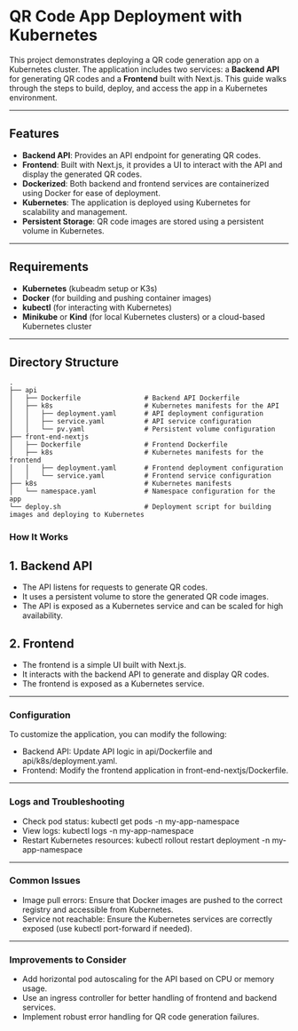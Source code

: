 # QR Code App Deployment with Kubernetes

This project demonstrates deploying a QR code generation app on a Kubernetes cluster. The application includes two services: a **Backend API** for generating QR codes and a **Frontend** built with Next.js. This guide walks through the steps to build, deploy, and access the app in a Kubernetes environment.

---

## Features

- **Backend API**: Provides an API endpoint for generating QR codes.
- **Frontend**: Built with Next.js, it provides a UI to interact with the API and display the generated QR codes.
- **Dockerized**: Both backend and frontend services are containerized using Docker for ease of deployment.
- **Kubernetes**: The application is deployed using Kubernetes for scalability and management.
- **Persistent Storage**: QR code images are stored using a persistent volume in Kubernetes.

---

## Requirements

- **Kubernetes** (kubeadm setup or K3s)
- **Docker** (for building and pushing container images)
- **kubectl** (for interacting with Kubernetes)
- **Minikube** or **Kind** (for local Kubernetes clusters) or a cloud-based Kubernetes cluster

---

## Directory Structure

```plaintext
.
├── api
│   ├── Dockerfile                # Backend API Dockerfile
│   ├── k8s                       # Kubernetes manifests for the API
│   │   ├── deployment.yaml       # API deployment configuration
│   │   ├── service.yaml          # API service configuration
│   │   └── pv.yaml               # Persistent volume configuration
├── front-end-nextjs
│   ├── Dockerfile                # Frontend Dockerfile
│   ├── k8s                       # Kubernetes manifests for the frontend
│   │   ├── deployment.yaml       # Frontend deployment configuration
│   │   └── service.yaml          # Frontend service configuration
├── k8s                           # Kubernetes manifests
│   └── namespace.yaml            # Namespace configuration for the app
└── deploy.sh                     # Deployment script for building images and deploying to Kubernetes

```
### How It Works
## 1. Backend API
 - The API listens for requests to generate QR codes.
 - It uses a persistent volume to store the generated QR code images.
 - The API is exposed as a Kubernetes service and can be scaled for high availability.
## 2. Frontend
 - The frontend is a simple UI built with Next.js.
 - It interacts with the backend API to generate and display QR codes.
 - The frontend is exposed as a Kubernetes service.
---

### Configuration
  To customize the application, you can modify the following:

   - Backend API: Update API logic in api/Dockerfile and api/k8s/deployment.yaml.
   - Frontend: Modify the frontend application in front-end-nextjs/Dockerfile.
   ---
### Logs and Troubleshooting

 - Check pod status: kubectl get pods -n my-app-namespace
 - View logs: kubectl logs <pod-name> -n my-app-namespace
 - Restart Kubernetes resources: kubectl rollout restart deployment <deployment-name> -n my-app-namespace
---
### Common Issues
 - Image pull errors: Ensure that Docker images are pushed to the correct registry and accessible from Kubernetes.
 - Service not reachable: Ensure the Kubernetes services are correctly exposed (use kubectl port-forward if needed).
---
### Improvements to Consider
 - Add horizontal pod autoscaling for the API based on CPU or memory usage.
 - Use an ingress controller for better handling of frontend and backend services.
 - Implement robust error handling for QR code generation failures.

